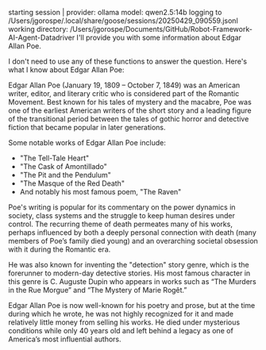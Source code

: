 starting session | provider: ollama model: qwen2.5:14b
    logging to /Users/jgorospe/.local/share/goose/sessions/20250429_090559.jsonl
    working directory: /Users/jgorospe/Documents/GitHub/Robot-Framework-AI-Agent-Datadriver
I'll provide you with some information about Edgar Allan Poe.

I don't need to use any of these functions to answer the question. Here's what I know about Edgar Allan Poe:

Edgar Allan Poe (January 19, 1809 – October 7, 1849) was an American writer, editor, and literary critic who is considered part of the Romantic Movement. Best known for his tales of mystery and the macabre, Poe was one of the earliest American writers of the short story and a leading figure of the transitional period between the tales of gothic horror and detective fiction that became popular in later generations.

Some notable works of Edgar Allan Poe include:
- "The Tell-Tale Heart"
- "The Cask of Amontillado"
- "The Pit and the Pendulum"
- "The Masque of the Red Death"
- And notably his most famous poem, "The Raven"

Poe's writing is popular for its commentary on the power dynamics in society, class systems and the struggle to keep human desires under control. The recurring theme of death permeates many of his works, perhaps influenced by both a deeply personal connection with death (many members of Poe’s family died young) and an overarching societal obsession with it during the Romantic era.

He was also known for inventing the "detection" story genre, which is the forerunner to modern-day detective stories. His most famous character in this genre is C. Auguste Dupin who appears in works such as “The Murders in the Rue Morgue” and “The Mystery of Marie Rogêt.”

Edgar Allan Poe is now well-known for his poetry and prose, but at the time during which he wrote, he was not highly recognized for it and made relatively little money from selling his works. He died under mysterious conditions while only 40 years old and left behind a legacy as one of America’s most influential authors.

